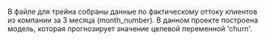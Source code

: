 В файле для трейна собраны данные по фактическому оттоку клиентов из компании за 3 месяца (month_number).
В данном проекте построена модель, которая прогнозирует значение целевой переменной 'churn'.
